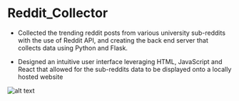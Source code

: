 # Reddit_Collector

- Collected the trending reddit posts from various university sub-reddits with the use of Reddit API, and creating the back end server that collects data using Python and Flask.

- Designed an intuitive user interface leveraging HTML, JavaScript and React that allowed for the sub-reddits data to be displayed onto a locally hosted website

![alt text](https://github.com/jenishpatel2147/Reddit_Collector/site.png?raw=true)
